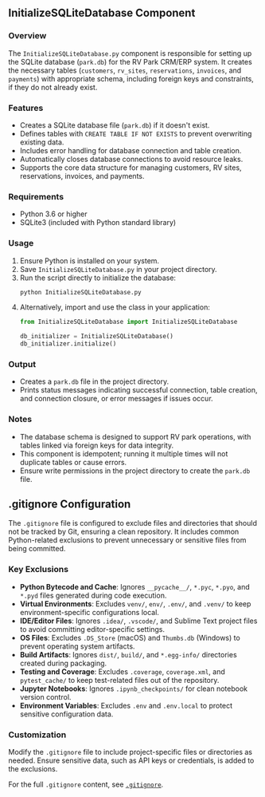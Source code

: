 


## InitializeSQLiteDatabase Component

### Overview
The `InitializeSQLiteDatabase.py` component is responsible for setting up the SQLite database (`park.db`) for the RV Park CRM/ERP system. It creates the necessary tables (`customers`, `rv_sites`, `reservations`, `invoices`, and `payments`) with appropriate schema, including foreign keys and constraints, if they do not already exist.

### Features
- Creates a SQLite database file (`park.db`) if it doesn't exist.
- Defines tables with `CREATE TABLE IF NOT EXISTS` to prevent overwriting existing data.
- Includes error handling for database connection and table creation.
- Automatically closes database connections to avoid resource leaks.
- Supports the core data structure for managing customers, RV sites, reservations, invoices, and payments.

### Requirements
- Python 3.6 or higher
- SQLite3 (included with Python standard library)

### Usage
1. Ensure Python is installed on your system.
2. Save `InitializeSQLiteDatabase.py` in your project directory.
3. Run the script directly to initialize the database:
   ```bash
   python InitializeSQLiteDatabase.py
   ```
4. Alternatively, import and use the class in your application:
   ```python
   from InitializeSQLiteDatabase import InitializeSQLiteDatabase

   db_initializer = InitializeSQLiteDatabase()
   db_initializer.initialize()
   ```

### Output
- Creates a `park.db` file in the project directory.
- Prints status messages indicating successful connection, table creation, and connection closure, or error messages if issues occur.

### Notes
- The database schema is designed to support RV park operations, with tables linked via foreign keys for data integrity.
- This component is idempotent; running it multiple times will not duplicate tables or cause errors.
- Ensure write permissions in the project directory to create the `park.db` file.

## .gitignore Configuration

The `.gitignore` file is configured to exclude files and directories that should not be tracked by Git, ensuring a clean repository. It includes common Python-related exclusions to prevent unnecessary or sensitive files from being committed.

### Key Exclusions
- **Python Bytecode and Cache**: Ignores `__pycache__/`, `*.pyc`, `*.pyo`, and `*.pyd` files generated during code execution.
- **Virtual Environments**: Excludes `venv/`, `env/`, `.env/`, and `.venv/` to keep environment-specific configurations local.
- **IDE/Editor Files**: Ignores `.idea/`, `.vscode/`, and Sublime Text project files to avoid committing editor-specific settings.
- **OS Files**: Excludes `.DS_Store` (macOS) and `Thumbs.db` (Windows) to prevent operating system artifacts.
- **Build Artifacts**: Ignores `dist/`, `build/`, and `*.egg-info/` directories created during packaging.
- **Testing and Coverage**: Excludes `.coverage`, `coverage.xml`, and `pytest_cache/` to keep test-related files out of the repository.
- **Jupyter Notebooks**: Ignores `.ipynb_checkpoints/` for clean notebook version control.
- **Environment Variables**: Excludes `.env` and `.env.local` to protect sensitive configuration data.

### Customization
Modify the `.gitignore` file to include project-specific files or directories as needed. Ensure sensitive data, such as API keys or credentials, is added to the exclusions.

For the full `.gitignore` content, see [`.gitignore`](./.gitignore).
